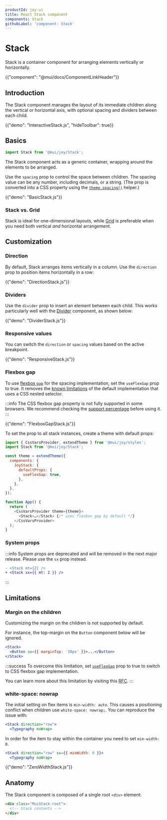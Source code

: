 ```yaml
---
productId: joy-ui
title: React Stack component
components: Stack
githubLabel: 'component: Stack'
---
```


# Stack

<p class="description">Stack is a container component for arranging elements vertically or horizontally.</p>

{{"component": "@mui/docs/ComponentLinkHeader"}}

## Introduction

The Stack component manages the layout of its immediate children along the vertical or horizontal axis, with optional spacing and dividers between each child.

{{"demo": "InteractiveStack.js", "hideToolbar": true}}

## Basics

```jsx
import Stack from '@mui/joy/Stack';
```

The Stack component acts as a generic container, wrapping around the elements to be arranged.

Use the `spacing` prop to control the space between children.
The spacing value can be any number, including decimals, or a string.
(The prop is converted into a CSS property using the [`theme.spacing()`](/material-ui/customization/spacing/) helper.)

{{"demo": "BasicStack.js"}}

### Stack vs. Grid

Stack is ideal for one-dimensional layouts, while [Grid](/joy-ui/react-grid/) is preferable when you need both vertical _and_ horizontal arrangement.

## Customization

### Direction

By default, Stack arranges items vertically in a column.
Use the `direction` prop to position items horizontally in a row:

{{"demo": "DirectionStack.js"}}

### Dividers

Use the `divider` prop to insert an element between each child.
This works particularly well with the [Divider](/joy-ui/react-divider/) component, as shown below:

{{"demo": "DividerStack.js"}}

### Responsive values

You can switch the `direction` or `spacing` values based on the active breakpoint.

{{"demo": "ResponsiveStack.js"}}

### Flexbox gap

To use [flexbox `gap`](https://developer.mozilla.org/en-US/docs/Web/CSS/gap) for the spacing implementation, set the `useFlexGap` prop to true.
It removes the [known limitations](#limitations) of the default implementation that uses a CSS nested selector.

:::info
The CSS flexbox gap property is not fully supported in some browsers.
We recommend checking the [support percentage](https://caniuse.com/?search=flex%20gap) before using it.
:::

{{"demo": "FlexboxGapStack.js"}}

To set the prop to all stack instances, create a theme with default props:

```js
import { CssVarsProvider, extendTheme } from '@mui/joy/styles';
import Stack from '@mui/joy/Stack';

const theme = extendTheme({
  components: {
    JoyStack: {
      defaultProps: {
        useFlexGap: true,
      },
    },
  },
});

function App() {
  return (
    <CssVarsProvider theme={theme}>
      <Stack>…</Stack> {/* uses flexbox gap by default */}
    </CssVarsProvider>
  );
}
```

### System props

:::info
System props are deprecated and will be removed in the next major release. Please use the `sx` prop instead.

```diff
- <Stack mt={2} />
+ <Stack sx={{ mt: 2 }} />
```

:::

## Limitations

### Margin on the children

Customizing the margin on the children is not supported by default.

For instance, the top-margin on the `Button` component below will be ignored.

```jsx
<Stack>
  <Button sx={{ marginTop: '30px' }}>...</Button>
</Stack>
```

:::success
To overcome this limitation, set [`useFlexGap`](#flexbox-gap) prop to true to switch to CSS flexbox gap implementation.

You can learn more about this limitation by visiting this [RFC](https://github.com/mui/material-ui/issues/33754).
:::

### white-space: nowrap

The initial setting on flex items is `min-width: auto`.
This causes a positioning conflict when children use `white-space: nowrap;`.
You can reproduce the issue with:

```jsx
<Stack direction="row">
  <Typography noWrap>
```

In order for the item to stay within the container you need to set `min-width: 0`.

```jsx
<Stack direction="row" sx={{ minWidth: 0 }}>
  <Typography noWrap>
```

{{"demo": "ZeroWidthStack.js"}}

## Anatomy

The Stack component is composed of a single root `<div>` element:

```html
<div class="MuiStack-root">
  <!-- Stack contents -->
</div>
```

